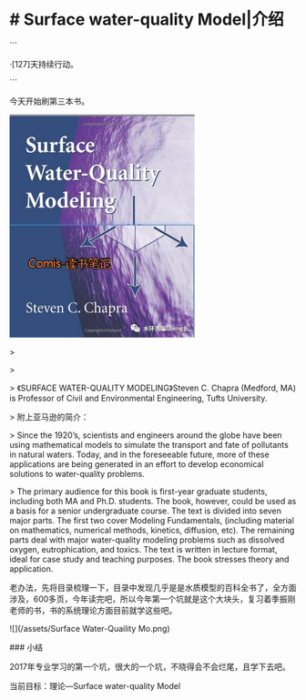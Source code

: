 # \# Surface water-quality Model\|介绍

\`\`\`

·\[127\]天持续行动。

\`\`\`

今天开始刷第三本书。

![](/assets/封面.png)

&gt;

&gt;

&gt; 《SURFACE WATER-QUALITY MODELING》Steven C. Chapra \(Medford, MA\) is Professor of Civil and Environmental Engineering, Tufts University.

&gt; 附上亚马逊的简介：

&gt; Since the 1920’s, scientists and engineers around the globe have been using mathematical models to simulate the transport and fate of pollutants in natural waters. Today, and in the foreseeable future, more of these applications are being generated in an effort to develop economical solutions to water-quality problems.

&gt; The primary audience for this book is first-year graduate students, including both MA and Ph.D. students. The book, however, could be used as a basis for a senior undergraduate course. The text is divided into seven major parts. The first two cover Modeling Fundamentals, \(including material on mathematics, numerical methods, kinetics, diffusion, etc\). The remaining parts deal with major water-quality modeling problems such as dissolved oxygen, eutrophication, and toxics. The text is written in lecture format, ideal for case study and teaching purposes. The book stresses theory and application.

老办法，先将目录梳理一下，目录中发现几乎是是水质模型的百科全书了，全方面涉及，600多页，今年读完吧，所以今年第一个坑就是这个大块头，复习着季振刚老师的书，书的系统理论方面目前就学这些吧。

![](/assets/Surface Water-Quaility Mo.png)

\#\#\# 小结

2017年专业学习的第一个坑，很大的一个坑，不晓得会不会烂尾，且学下去吧。

当前目标：理论—Surface water-quality Model

